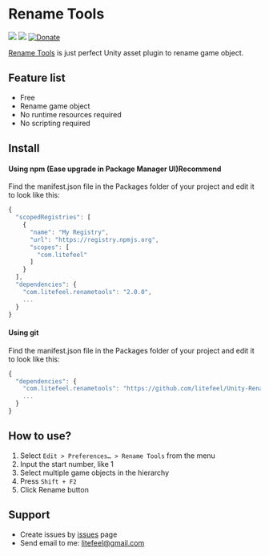 # Rename Tools


[![](https://img.shields.io/github/release/litefeel/Unity-RenameTools.svg?label=latest%20version)](https://github.com/litefeel/Unity-RenameTools/releases)
[![](https://img.shields.io/github/license/litefeel/Unity-RenameTools.svg)](https://github.com/litefeel/Unity-RenameTools/blob/master/LICENSE.md)
[![Donate](https://img.shields.io/badge/Donate-PayPal-green.svg)](https://paypal.me/litefeel)

[Rename Tools][RenameTools] is just perfect Unity asset plugin to rename game object.  

## Feature list

- Free
- Rename game object
- No runtime resources required
- No scripting required

## Install

#### Using npm (Ease upgrade in Package Manager UI)**Recommend**

Find the manifest.json file in the Packages folder of your project and edit it to look like this:
``` js
{
  "scopedRegistries": [
    {
      "name": "My Registry",
      "url": "https://registry.npmjs.org",
      "scopes": [
        "com.litefeel"
      ]
    }
  ],
  "dependencies": {
    "com.litefeel.renametools": "2.0.0",
    ...
  }
}
```

#### Using git

Find the manifest.json file in the Packages folder of your project and edit it to look like this:
``` js
{
  "dependencies": {
    "com.litefeel.renametools": "https://github.com/litefeel/Unity-RenameTools.git#2.0.0",
    ...
  }
}
```


## How to use?

1. Select `Edit > Preferences… > Rename Tools` from the menu
2. Input the start number, like 1
3. Select multiple game objects in the hierarchy
4. Press `Shift + F2`
5. Click Rename button


## Support

- Create issues by [issues][issues] page
- Send email to me: <litefeel@gmail.com>


[RenameTools]: https://github.com/litefeel/Unity-RenameTools (RenameTools)
[issues]: https://github.com/litefeel/Unity-RenameTools/issues (RenameTools issues)
